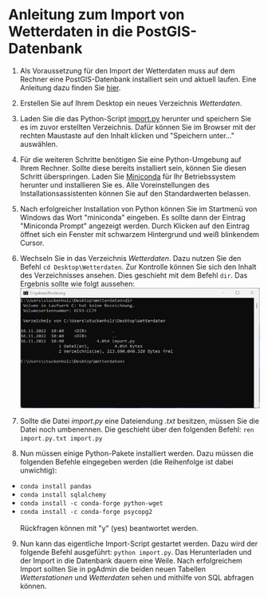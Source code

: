 # Anleitung zum Import von Wetterdaten in die PostGIS-Datenbank

1. Als Voraussetzung für den Import der Wetterdaten muss auf dem Rechner eine PostGIS-Datenbank installiert sein und aktuell laufen. Eine Anleitung dazu finden Sie [hier](https://github.com/LosWochos76/wbh_addons/blob/main/IuK/DockerInstallation/README.md).

2. Erstellen Sie auf Ihrem Desktop ein neues Verzeichnis *Wetterdaten*.

3. Laden Sie die das Python-Script [import.py](https://raw.githubusercontent.com/LosWochos76/wbh_addons/main/IuK/Wetterdaten/import.py) herunter und speichern Sie es im zuvor erstellten Verzeichnis. Dafür können Sie im Browser mit der rechten Maustaste auf den Inhalt klicken und "Speichern unter..." auswählen.

4. Für die weiteren Schritte benötigen Sie eine Python-Umgebung auf Ihrem Rechner. Sollte diese bereits installiert sein, können Sie diesen Schritt überspringen. Laden Sie [Miniconda](https://docs.conda.io/en/latest/miniconda.html) für Ihr Betriebssystem herunter und installieren Sie es. Alle Voreinstellungen des Installationsassistenten können Sie auf den Standardwerten belassen.

5. Nach erfolgreicher Installation von Python können Sie im Startmenü von Windows das Wort "miniconda" eingeben. Es sollte dann der Eintrag "Miniconda Prompt" angezeigt werden. Durch Klicken auf den Eintrag öffnet sich ein Fenster mit schwarzem Hintergrund und weiß blinkendem Cursor.

6. Wechseln Sie in das Verzeichnis *Wetterdaten*. Dazu nutzen Sie den Befehl ```cd Desktop\Wetterdaten```. Zur Kontrolle können Sie sich den Inhalt des Verzeichnisses ansehen. Dies geschieht mit dem Befehl ```dir```. Das Ergebnis sollte wie folgt aussehen: <br> ![Konsole](./1-console.png)

7. Sollte die Datei *import.py* eine Dateiendung *.txt* besitzen, müssen Sie die Datei noch umbenennen. Die geschieht über den folgenden Befehl: ```ren import.py.txt import.py```

8. Nun müssen einige Python-Pakete installiert werden. Dazu müssen die folgenden Befehle eingegeben werden (die Reihenfolge ist dabei unwichtig):
- ```conda install pandas```
- ```conda install sqlalchemy```
- ```conda install -c conda-forge python-wget```
- ```conda install -c conda-forge psycopg2```<br><br>
Rückfragen können mit "y" (yes) beantwortet werden.

9. Nun kann das eigentliche Import-Script gestartet werden. Dazu wird der folgende Befehl ausgeführt: ```python import.py```. Das Herunterladen und der Import in die Datenbank dauern eine Weile. Nach erfolgreichem Import sollten Sie in pgAdmin die beiden neuen Tabellen *Wetterstationen* und *Wetterdaten* sehen und mithilfe von SQL abfragen können.

